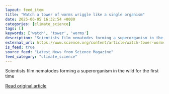 ```yaml
---
layout: feed_item
title: "Watch a tower of worms wriggle like a single organism"
date: 2025-06-05 16:32:54 +0000
categories: [climate_science]
tags: []
keywords: ['watch', 'tower', 'worms']
description: "Scientists film nematodes forming a superorganism in the wild for the first time"
external_url: https://www.science.org/content/article/watch-tower-worms-wriggle-single-organism
is_feed: true
source_feed: "Latest News from Science Magazine"
feed_category: "climate_science"
---
```


Scientists film nematodes forming a superorganism in the wild for the first time

[Read original article](https://www.science.org/content/article/watch-tower-worms-wriggle-single-organism)
